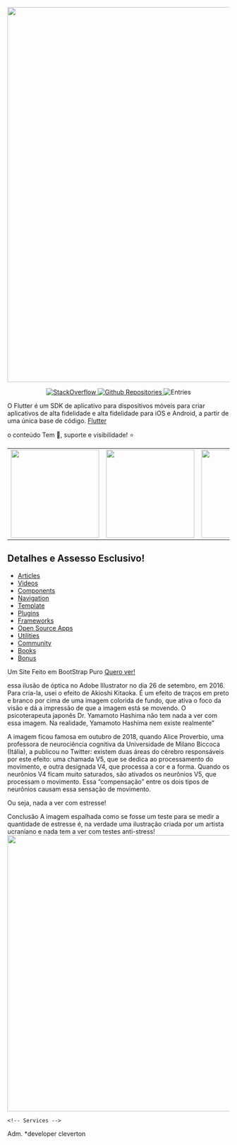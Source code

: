 
[<img src="https://user-images.githubusercontent.com/1295961/45949308-cbb2f680-bffb-11e8-8054-28c35ed6d132.png" align="center" width="850">](#)

<p align="center">
  <a href="#">
    <img alt="StackOverflow" src="https://img.shields.io/badge/StackOverflow-7774-orange.svg" />
  </a>
  <a href="#">
    <img alt="Github Repositories" src="https://img.shields.io/badge/Repos-11873-brightgreen.svg" />
  </a>
  <img alt="Entries" src="https://img.shields.io/badge/Items-223-lightgrey.svg" />
  <a href="#">
   
  </a>
</p>
O Flutter é um SDK de aplicativo para dispositivos móveis para criar aplicativos de alta fidelidade e alta fidelidade para iOS e Android, a partir de uma única base de código.
<a href="# /">Flutter</a>  

 o conteúdo Tem 📖, suporte e visibilidade! ⭐
<div style="text-align: center"><table><tr>
  <td style="text-align: center">
  <a href="https://twitter.com/BlueAquilae/status/1049315328835182592">
    <img src="https://i.imgur.com/1Xdsp92.gif" width="200"/></a>
</td>
<td style="text-align: center">
  <a href="https://marcinszalek.pl/flutter/filter-menu-ui-challenge/">
<img src="https://marcinszalek.pl/wp-content/uploads/2018/05/ff_16.gif" width="200" />
  </a>
</td>
<td style="text-align: center">
  <a href="#">
<img src="https://user-images.githubusercontent.com/1295961/42728108-34e485a0-87b3-11e8-94af-224f81bec82d.gif" width="200"/>
  </a>
</td>
  <td style="text-align: center">
<img src="https://raw.githubusercontent.com/letsar/flutter_staggered_grid_view/master/doc/images/dynamic_tile_sizes.gif" width="200"/>
</td>
</tr></table></div>

## Detalhes e Assesso Esclusivo!

- [Articles](#articles)
- [Videos](#videos)
- [Components](#components)
- [Navigation](#navigation)
- [Template](#templates)
- [Plugins](#plugins)
- [Frameworks](#frameworks)
- [Open Source Apps](#open-source-apps)
- [Utilities](#utilities)
- [Community](#community)
- [Books](#books)
- [Bonus](#bonus)
 <p class="lead mb-5">  Um Site Feito em BootStrap Puro <a href=" http://bootstrap-puro.tk/ "> Quero ver! </a></p>
    
 essa ilusão de óptica no Adobe Illustrator no dia 26 de setembro, em 2016. Para cria-la, usei o efeito de Akioshi Kitaoka. É um efeito de traços em preto e branco por cima de uma imagem colorida de fundo, que ativa o foco da visão e dá a impressão de que a imagem está se movendo. O psicoterapeuta japonês Dr. Yamamoto Hashima não tem nada a ver com essa imagem. Na realidade, Yamamoto Hashima nem existe realmente”

A imagem ficou famosa em outubro de 2018, quando Alice Proverbio, uma professora de neurociência cognitiva da Universidade de Milano Biccoca (Itália), a publicou no Twitter:
existem duas áreas do cérebro responsáveis por este efeito: uma chamada V5, que se dedica ao processamento do movimento, e outra designada V4, que processa a cor e a forma. Quando os neurônios V4 ficam muito saturados, são ativados os neurônios V5, que processam o movimento. Essa “compensação” entre os dois tipos de neurônios causam essa sensação de movimento.

Ou seja, nada a ver com estresse!

Conclusão
A imagem espalhada como se fosse um teste para se medir a quantidade de estresse é, na verdade uma ilustração criada por um artista ucraniano e nada tem a ver com testes anti-stress!  <img style="-webkit-user-select: none;cursor: zoom-in;" src="http://www.e-farsas.com/wp-content/uploads/ilusao.jpg" width="623" height="626">
           
                                        
                                        
                                        
    <!-- Services -->
Adm.
 *developer cleverton
